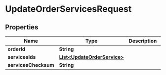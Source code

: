 
# UpdateOrderServicesRequest

## Properties
Name | Type | Description | Notes
------------ | ------------- | ------------- | -------------
**orderId** | **String** |  |  [optional]
**servicesIds** | [**List&lt;UpdateOrderService&gt;**](UpdateOrderService.md) |  |  [optional]
**servicesChecksum** | **String** |  |  [optional]




